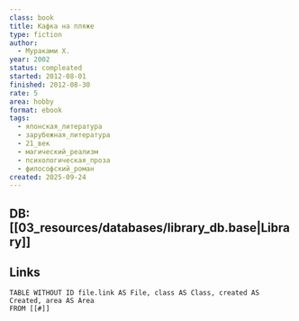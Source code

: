 ```yaml
---
class: book
title: Кафка на пляже
type: fiction
author:
  - Мураками Х.
year: 2002
status: compleated
started: 2012-08-01
finished: 2012-08-30
rate: 5
area: hobby
format: ebook
tags:
  - японская_литература
  - зарубежная_литература
  - 21_век
  - магический_реализм
  - психологическая_проза
  - философский_роман
created: 2025-09-24
---
```

## DB: [[03_resources/databases/library_db.base|Library]]

## Links

```dataview
TABLE WITHOUT ID file.link AS File, class AS Class, created AS Created, area AS Area
FROM [[#]]
````